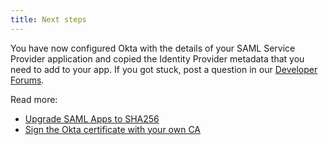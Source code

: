 ```yaml
---
title: Next steps
---
```

You have now configured Okta with the details of your SAML Service Provider application and copied the Identity Provider metadata that you need to add to your app. If you got stuck, post a question in our [Developer Forums](https://devforum.okta.com).

Read more:

* [Upgrade SAML Apps to SHA256](/docs/guides/updating-saml-cert/overview/)
* [Sign the Okta certificate with your own CA](/docs/guides/sign-your-own-saml-csr/overview/)
